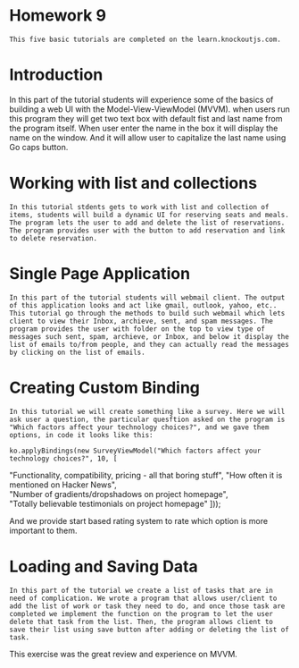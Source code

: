 # Homework 9
    This five basic tutorials are completed on the learn.knockoutjs.com.

# Introduction
   In this part of the tutorial students will experience some of the basics of building a web UI with the Model-View-ViewModel (MVVM). when users run this program they will get two text box with default fist and last name from the program itself. When user enter the name in the box it will display the name on the window. And it will allow user to capitalize the last name using Go caps button. 
  
# Working with list and collections
    In this tutorial stdents gets to work with list and collection of items, students will build a dynamic UI for reserving seats and meals. The program lets the user to add and delete the list of reservations. The program provides user with the button to add reservation and link to delete reservation. 
  
# Single Page Application
    In this part of the tutorial students will webmail client. The output of this application looks and act like gmail, outlook, yahoo, etc.. This tutorial go through the methods to build such webmail which lets client to view their Inbox, archieve, sent, and spam messages. The program provides the user with folder on the top to view type of messages such sent, spam, archieve, or Inbox, and below it display the list of emails to/from people, and they can actually read the messages by clicking on the list of emails. 
  
# Creating Custom Binding
    In this tutorial we will create something like a survey. Here we will ask user a question, the particular quesftion asked on the program is "Which factors affect your technology choices?", and we gave them options, in code it looks like this: 
    
    ko.applyBindings(new SurveyViewModel("Which factors affect your technology choices?", 10, [
   "Functionality, compatibility, pricing - all that boring stuff",
   "How often it is mentioned on Hacker News",    
   "Number of gradients/dropshadows on project homepage",        
   "Totally believable testimonials on project homepage"
]));

And we provide start based rating system to rate which option is more important to them. 

# Loading and Saving Data
    In this part of the tutorial we create a list of tasks that are in need of complication. We wrote a program that allows user/client to add the list of work or task they need to do, and once those task are completed we implement the function on the program to let the user delete that task from the list. Then, the program allows client to save their list using save button after adding or deleting the list of task.  
This exercise was the great review and experience on MVVM. 
